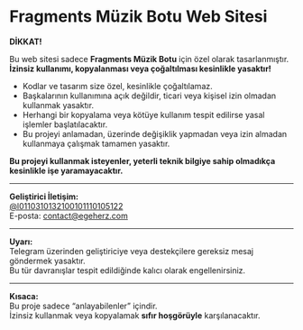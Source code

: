 # Fragments Müzik Botu Web Sitesi

**DİKKAT!**

Bu web sitesi sadece **Fragments Müzik Botu** için özel olarak tasarlanmıştır.  
**İzinsiz kullanımı, kopyalanması veya çoğaltılması kesinlikle yasaktır!**

- Kodlar ve tasarım size özel, kesinlikle çoğaltılamaz.  
- Başkalarının kullanımına açık değildir, ticari veya kişisel izin olmadan kullanmak yasaktır.  
- Herhangi bir kopyalama veya kötüye kullanım tespit edilirse yasal işlemler başlatılacaktır.  
- Bu projeyi anlamadan, üzerinde değişiklik yapmadan veya izin almadan kullanmaya çalışmak tamamen yasaktır.

**Bu projeyi kullanmak isteyenler, yeterli teknik bilgiye sahip olmadıkça kesinlikle işe yaramayacaktır.**

---

**Geliştirici İletişim:**  
[@l0110310132100101110105122](https://t.me/l0110310132100101110105122)  
E-posta: contact@egeherz.com

---

**Uyarı:**  
Telegram üzerinden geliştiriciye veya destekçilere gereksiz mesaj göndermek yasaktır.  
Bu tür davranışlar tespit edildiğinde kalıcı olarak engellenirsiniz.

---

**Kısaca:**  
Bu proje sadece “anlayabilenler” içindir.  
İzinsiz kullanmak veya kopyalamak **sıfır hoşgörüyle** karşılanacaktır.
